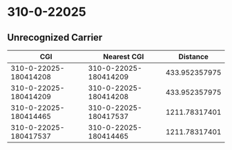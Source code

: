 # 310-0-22025
## Unrecognized Carrier


| CGI | Nearest CGI | Distance |
|-----|-------------|----------|
| 310-0-22025-180414208 | 310-0-22025-180414209 | 433.952357975 |
| 310-0-22025-180414209 | 310-0-22025-180414208 | 433.952357975 |
| 310-0-22025-180414465 | 310-0-22025-180417537 | 1211.78317401 |
| 310-0-22025-180417537 | 310-0-22025-180414465 | 1211.78317401 |
